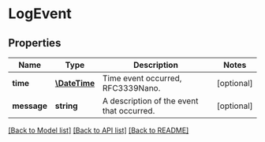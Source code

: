 # LogEvent

## Properties
Name | Type | Description | Notes
------------ | ------------- | ------------- | -------------
**time** | [**\DateTime**](\DateTime.md) | Time event occurred, RFC3339Nano. | [optional] 
**message** | **string** | A description of the event that occurred. | [optional] 

[[Back to Model list]](../README.md#documentation-for-models) [[Back to API list]](../README.md#documentation-for-api-endpoints) [[Back to README]](../README.md)


